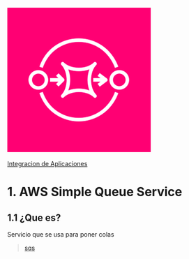 ![Amazon SNS](../00_assets/Integracion%20de%20Aplicaciones/sqs-logo.png)

[Integracion de Aplicaciones](../09-Integracion_de_Aplicaciones/)

# 1. AWS Simple Queue Service

## 1.1 ¿Que es?

Servicio que se usa para poner colas 


>[sqs](./sqs.md)